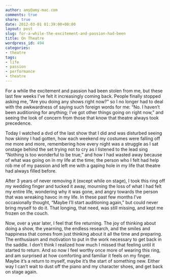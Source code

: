 ```yaml
---
author: amy@amy-mac.com
comments: true
share: true
date: 2012-03-01 01:39:00+00:00
layout: post
slug: for-a-while-the-excitement-and-passion-had-been
title: On Theatre
wordpress_id: 494
categories:
- theatre
tags:
- life
- passion
- performance
- theatre
---
```


For a while the excitement and passion had been stolen from me, but these last few weeks I’ve felt it increasingly coming back. People finally stopped asking me, “Are you doing any shows right now?” so I no longer had to deal with the awkwardness of saying such foreign words for me: “No. I haven’t been auditioning for anything; I’ve got other things going on right now,” and seeing the look of concern from those that know that theatre always took precedence.

Today I watched a dvd of the last show that I did and was disturbed seeing how skinny I had gotten, how each weekend my costumes were falling off me more and more, remembering how every night was a struggle as I sat onstage behind the set trying not to cry as I listened to the lead sing “Nothing is too wonderful to be true,” and how I had wasted away because of what was going on in my life at the time; the person who I felt had help rob me of my passion and left me with a gaping hole in my life that theatre had always filled before.

After 3 years of never removing it (except while on stage), I took this ring off my wedding finger and tucked it away, mourning the loss of what I had felt my entire life, wondering why it was gone, and angry towards the person that was wreaking havoc in my life. In these past few months I’ve occasionally thought, “Maybe I’ll start auditioning again,” but could never bring myself to do it. That longing, that need, was still missing, and kept me frozen on the couch.

Now, over a year later, I feel that fire returning. The joy of thinking about doing a show, the yearning, the endless research, and the smiles and happiness that comes from just thinking about it all the time and preparing. The enthusiasm and motivation to put in the work necessary to get back in the saddle. I don’t think I realized how much I missed that feeling until it started to return. And so now I feel worthy once more of wearing this ring, and am surprised at how comforting and familiar it feels on my finger. Maybe it’s a return to myself, maybe it’s the start of something new. Either way I can’t wait to dust off the piano and my character shoes, and get back on stage again.
